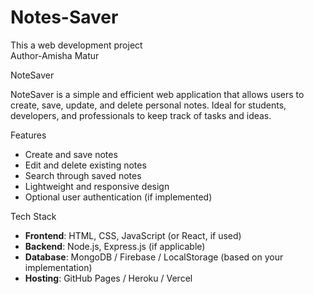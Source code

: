 # Notes-Saver
This a web development project
<br>
Author-Amisha Matur

NoteSaver

NoteSaver is a simple and efficient web application that allows users to create, save, update, and delete personal notes. Ideal for students, developers, and professionals to keep track of tasks and ideas.


 Features

- Create and save notes
- Edit and delete existing notes
- Search through saved notes
- Lightweight and responsive design
- Optional user authentication (if implemented)


 Tech Stack

- **Frontend**: HTML, CSS, JavaScript (or React, if used)
- **Backend**: Node.js, Express.js (if applicable)
- **Database**: MongoDB / Firebase / LocalStorage (based on your implementation)
- **Hosting**: GitHub Pages / Heroku / Vercel


